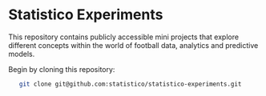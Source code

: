 # Statistico Experiments

This repository contains publicly accessible mini projects that explore different 
concepts within the world of football data, analytics and predictive models.

Begin by cloning this repository:

```bash
   git clone git@github.com:statistico/statistico-experiments.git
```